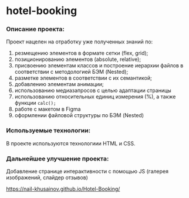# hotel-booking

### Описание проекта:

Проект нацелен на отработку уже полученных знаний по:

1. резмещению элементов в формате сетки (flex, grid);
2. позиционированию элементов (absolute, relative);
3. присвоению элементам классов и построение иерархии файлов в соответствии с методологией БЭМ (Nested);
4. разметке элементов в соответствии с их семантикой;
5. добавлению элементам анимации;
6. использованию медиазапросов с целью адаптации страницы
7. использованию относительных единиц измерения (%), а также функции `calc();`
8. работе с макетом в Figma
9. оформлении файловой структуры по БЭМ (Nested)

### Используемые технологии:

В проекте используются технологиии HTML и CSS.

### Дальнейшее улучшение проекта:

Добавление странице интерактивности с помощью JS (галерея изображений, слайдер отзывов)

https://nail-khusainov.github.io/Hotel-Booking/
